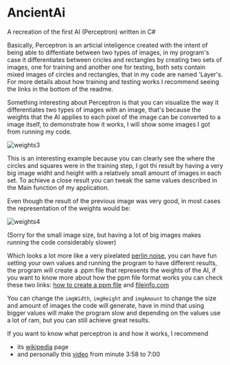 # AncientAi
A recreation of the first AI (Perceptron) written in C# 

Basically, Perceptron is an articial inteligence created with the intent of being able to diffentiate between two types of images,
in my program's case it differentiates between cricles and rectangles by creating two sets of images, one for training and
another one for testing, both sets contain mixed images of circles and rectangles, that in my code are named 'Layer's. For more details
about how training and testing works I recommend seeing the links in the bottom of the readme.

Something interesting about Perceptron is that you can visualize the way it differentiates two types of images with an image,
that's because the weights that the AI applies to each pixel of the image can be converted to a image itself,
to demonstrate how it works, I will show some images I got from running my code.

![weights3](https://user-images.githubusercontent.com/66211581/186183296-621ba135-d782-4701-a370-92a1025095fd.png)

This is an interesting example because you can clearly see the where the circles and squares were in the training step,
I got thi result by having a very big image widht and height with a relatively small amount of images in each set.
To achieve a close result you can tweak the same values described in the Main function of my application.

Even though the result of the previous image was very good, in most cases the representation of the weights would be:

![weights4](https://user-images.githubusercontent.com/66211581/186185148-891fd5af-2696-4204-8776-b6db78f7c97b.png)

(Sorry for the small image size, but having a lot of big images makes running the code considerably slower)

Which looks a lot more like a very pixelated [perlin noise](https://en.wikipedia.org/wiki/Perlin_noise), you can have fun setting
your own values and running the program to have different results,
the program will create a .ppm file that represents the weights of the AI, if you want to know more about how the ppm file format works
you can check these two links: [how to create a ppm file](http://netpbm.sourceforge.net/doc/ppm.html) and [fileinfo.com](https://fileinfo.com/extension/ppm)

You can change the `imgWidth`, `imgHeight` and `imgAmount` to change the size and amount of images the code will generate,
have in mind that using bigger values will make the program slow and depending on the values use a lot of ram,
but you can still achieve great results.

If you want to know what perceptron is and how it works, I recommend
- its [wikipedia](https://en.wikipedia.org/wiki/Perceptron) page
- and personally this [video](https://youtu.be/GVsUOuSjvcg) from minute 3:58 to 7:00
